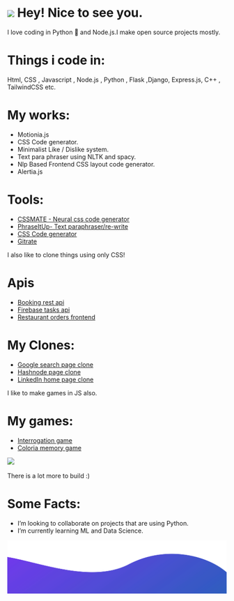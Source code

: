 

<h1><img src="https://emojis.slackmojis.com/emojis/images/1531849430/4246/blob-sunglasses.gif?1531849430" width="30"/> Hey! Nice to see you.</h1>

I love coding in Python :snake: and Node.js.I make open source projects mostly.

# Things i code in:

Html, CSS , Javascript , Node.js , Python , Flask ,Django, Express.js, C++ , TailwindCSS etc.


# My works:

+ Motionia.js
+ CSS Code generator.
+ Minimalist Like / Dislike system.
+ Text para phraser using NLTK and spacy.
+ Nlp Based Frontend CSS layout code generator.
+ Alertia.js


# Tools:

+ [CSSMATE - Neural css code generator](https://github.com/abhiprojectz/CSSMATE)
+ [PhraseItUp- Text paraphraser/re-write](https://github.com/abhiprojectz/PhraseItUp)
+ [CSS Code generator](https://github.com/abhiprojectz/CSS-Generator)
+ [Gitrate](https://github.com/abhiprojectz/gitrate)

I also like to clone things using only CSS!

# Apis 

+ [Booking rest api](https://github.com/abhiprojectz/Booking-Rest-Api)
+ [Firebase tasks api](https://github.com/abhiprojectz/one17Task)
+ [Restaurant orders frontend](http://anicode.in/tasks/)

# My Clones:

+ [Google search page clone](https://github.com/abhiprojectz/Google-search-clone)
+ [Hashnode page clone](https://github.com/abhiprojectz/hashnode-frontend-clone)
+ [LinkedIn home page clone]()

I like to make games in JS also.

# My games:

+ [Interrogation game](https://github.com/abhiprojectz/Interrogation-game)
+ [Coloria memory game]()


![](https://gpvc.arturio.dev/abhiprojectz)


There is a lot more to build :)

# Some Facts:
- I’m looking to collaborate on projects that are using Python.
- I’m currently learning ML and Data Science.


![alt text](./img/bottom.svg)
